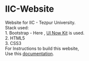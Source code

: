 # IIC-Website
Website for IIC - Tezpur University.<br>
Stack used: <br>
    1. Bootstrap - Here , [UI Now Kit](https://demos.creative-tim.com/now-ui-kit/index.html) is used.<br>
    2. HTML5<br>
    3. CSS3<br>
For Instructions to build this website,<br>Use this [documentation](https://demos.creative-tim.com/now-ui-kit/docs/1.0/getting-started/introduction.html).
